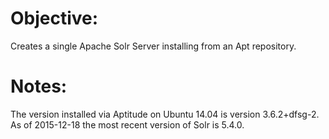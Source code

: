 # Objective:
Creates a single Apache Solr Server installing from an Apt repository.

# Notes:
The version installed via Aptitude on Ubuntu 14.04 is version 3.6.2+dfsg-2. As of 2015-12-18 the most recent version of Solr is 5.4.0.